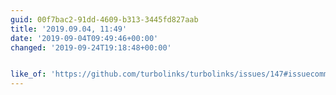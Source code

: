 ```yaml
---
guid: 00f7bac2-91dd-4609-b313-3445fd827aab
title: '2019.09.04, 11:49'
date: '2019-09-04T09:49:46+00:00'
changed: '2019-09-24T19:18:48+00:00'


like_of: 'https://github.com/turbolinks/turbolinks/issues/147#issuecomment-236443089'
---
```


